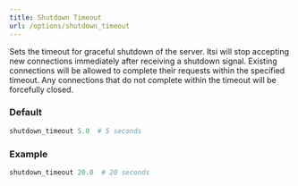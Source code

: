 ```yaml
---
title: Shutdown Timeout
url: /options/shutdown_timeout
---
```


Sets the timeout for graceful shutdown of the server. Itsi will stop accepting new connections immediately after receiving a shutdown signal. Existing connections will be allowed to complete their requests within the specified timeout. Any connections that do not complete within the timeout will be forcefully closed.

### Default

```ruby {filename=Itsi.rb}
shutdown_timeout 5.0  # 5 seconds
```
### Example

```ruby {filename=Itsi.rb}
shutdown_timeout 20.0  # 20 seconds
```
